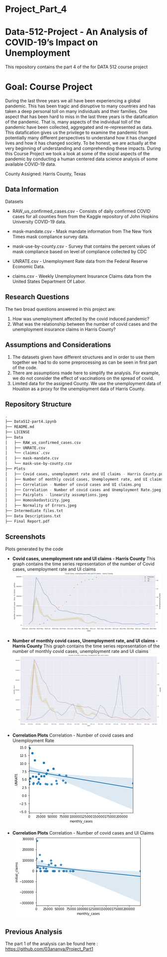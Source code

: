 # Project_Part_4

Data-512-Project - An Analysis of COVID-19’s Impact on Unemployment
================================
This repository contains the part 4 of the for DATA 512 course project

Goal: Course Project
==============================
During the last three years we all have been experiencing a global pandemic. This has been tragic and disruptive to many countries and has taken a deep personal toll on many individuals and their families. 
One aspect that has been hard to miss in the last three years is the datafication of the pandemic. That is, many aspects of the individual toll of the pandemic have been collected, aggregated and re-represented as data. This datafication gives us the privilege to examine the pandemic from potentially many different perspectives to understand how it has changed lives and how it has changed society. To be honest, we are actually at the very beginning of understanding and comprehending these impacts.
During this Course Project we took a look at some of the social aspects of the pandemic by conducting a human centered data science analysis of some available COVID-19 data. 

County Assigned: Harris County, Texas

Data Information
----------------------

Datasets
-   RAW_us_confirmed_cases.csv - Consists of daily confirmed COVID cases for all counties from from the Kaggle repository of John Hopkins University COVID-19 data. 
    
-   mask-mandate.csv - Mask mandate information from The New York Times mask compliance survey data.

-   mask-use-by-county.csv - Survey that contains the percent values of mask compliance based on level of compliance collected by CDC

-   UNRATE.csv - Unemployment Rate data from the Federal Reserve Economic Data.

-   claims.csv - Weekly Unemployment Insurance Claims data from the United States Department Of Labor.

Research Questions 
---------------------------------

The two broad questions answered in this project are:
1. How was unemployment affected by the covid induced pandemic?
2. What was the relationship between the number of covid cases and the  unemployment insurance claims in Harris County?


Assumptions and Considerations
---------------------------------
1.  The datasets given have different structures and in order to use them together we had to do some preprocessing as can be seen in first part of the code.
2.  There are assumptions made here to simplify the analysis. For example, we do not consider the effect of vaccinations on the spread of covid.
3. Limited data for the assigned County. We use the unemployment data of Houston as a proxy for the unemployment data of Harris County.

Repository Structure
--------------------
```bash
.
├── Data512-part4.ipynb
├── README.md
├── LICENSE
├── Data
│   ├── RAW_us_confirmed_cases.csv
│   ├── UNRATE.csv
│   └── claimsx`.csv
│   ├── mask-mandate.csv
│   └── mask-use-by-county.csv
├── Plots
│   ├── Covid cases, unemployment rate and UI claims - Harris County.png
│   ├── Number of monthly covid cases, Unemployment rate, and UI claims.png
│   ├── Correlation - Number of covid cases and UI claims.png
│   ├── Correlation - Number of covid cases and Unemployment Rate.jpeg
│   ├── Pairplots - linearity assumptions.jpeg
│   ├── Homoskedasticity.jpeg 
│   ├── Normality of Errors.jpeg 
├── Intermediate files.txt
├── Data Descriptions.txt
├── Final Report.pdf
```


## Screenshots
Plots generated by the code

- **Covid cases, unemployment rate and UI claims - Harris County**
This graph contains the time series representation of the number of Covid cases, unemployment rate and UI claims
 ![1](https://github.com/03ananya/Project_Part_4/blob/main/Plots/Covid%20cases%2C%20unemployment%20rate%20and%20UI%20claims%20-%20Harris%20County.png)

- **Number of monthly covid cases, Unemployment rate, and UI claims - Harris County**
This graph contains the time series representation of the number of monthly covid cases, unemployment rate and UI claims
 ![2](https://github.com/03ananya/Project_Part_4/blob/main/Plots/Number%20of%20monthly%20covid%20cases%2C%20Unemployment%20rate%2C%20and%20UI%20claims.png)

- **Correlation Plots**
Correlation - Number of covid cases and Unemployment Rate
 ![3](https://github.com/03ananya/Project_Part_4/blob/main/Plots/Correlation%20-%20Number%20of%20covid%20cases%20and%20Unemployment%20Rate.png)


- **Correlation Plots**
Correlation - Number of covid cases and UI Claims
 ![4](https://github.com/03ananya/Project_Part_4/blob/main/Plots/Correlation%20-%20Number%20of%20covid%20cases%20and%20UI%20claims.png)
 
Previous Analysis
--------------------
The part 1 of the analysis can be found here : https://github.com/03ananya/Project_Part1

